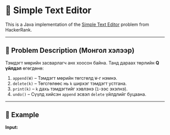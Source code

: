 # 📝 Simple Text Editor

This is a Java implementation of the [Simple Text Editor](https://www.hackerrank.com/challenges/simple-text-editor/problem) problem from HackerRank.

---

## 📌 Problem Description (Монгол хэлээр)

Тэмдэгт мөрийн засварлагч анх хоосон байна. Танд дараах төрлийн **Q үйлдэл** өгөгдөнө:

1. `append(W)` – Тэмдэгт мөрийн төгсгөлд `W`-г нэмнэ.
2. `delete(k)` – Төгсгөлөөс нь `k` ширхэг тэмдэгт устгана.
3. `print(k)` – `k` дахь тэмдэгтийг хэвлэнэ (`1`-ээс эхэлнэ).
4. `undo()` – Сүүлд хийсэн `append` эсвэл `delete` үйлдлийг буцаана.

---

## 🧪 Example

**Input:**

